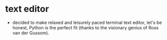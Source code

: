 # text editor
- decided to make relaxed and leisurely paced terminal text editor, let's be honest, Python is the perfect fit (thanks to the visionary genius of Ross van der Gussom).


